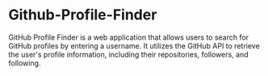 # Github-Profile-Finder
GitHub Profile Finder is a web application that allows users to search for GitHub profiles by entering a username. It utilizes the GitHub API to retrieve the user's profile information, including their repositories, followers, and following. 
